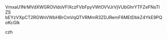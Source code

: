 VmxaU1NrMVdXWGROVldoVFlXczFVbFpyVWtOVVJrVjVUbGhrYTFZeFNsTlZS
bEYzVXpCT2RGWnVWbHBrCmVqQTVRMmR3ZDJRemF6MEtDbkZ4YkE9PQoKcGlk

czh